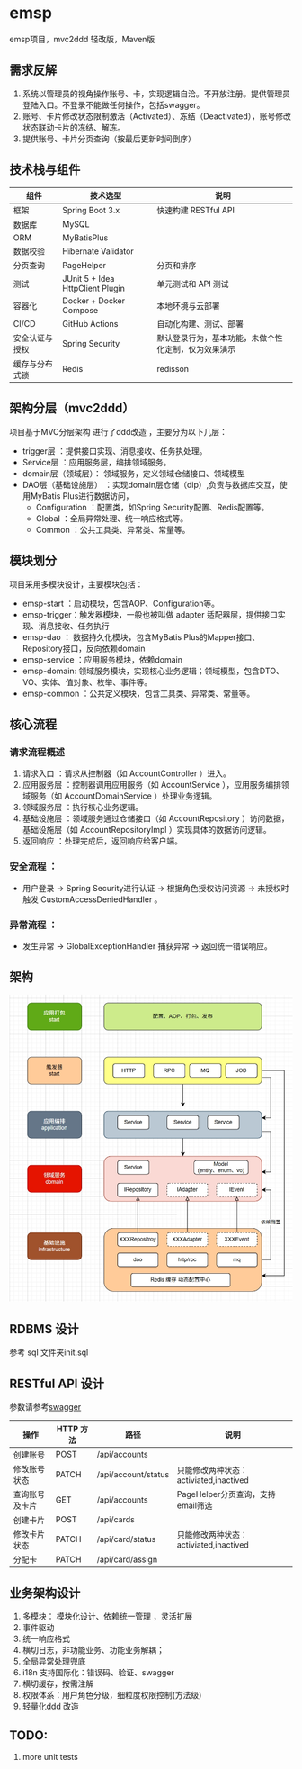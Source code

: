 emsp
=============================

emsp项目，mvc2ddd 轻改版，Maven版

## 需求反解

1. 系统以管理员的视角操作账号、卡，实现逻辑自洽。不开放注册。提供管理员登陆入口。不登录不能做任何操作，包括swagger。
2. 账号、卡片修改状态限制激活（Activated）、冻结（Deactivated），账号修改状态联动卡片的冻结、解冻。
3. 提供账号、卡片分页查询（按最后更新时间倒序）

## 技术栈与组件

| 组件      | 技术选型                             | 说明                         |
|---------|----------------------------------|----------------------------|
| 框架      | Spring Boot 3.x                  | 快速构建 RESTful API           |
| 数据库     | MySQL                            |                            |
| ORM     | MyBatisPlus                      |                            |
| 数据校验    | Hibernate Validator              |                            |
| 分页查询    | PageHelper                       | 分页和排序                      |
| 测试      | JUnit 5 + Idea HttpClient Plugin | 单元测试和 API 测试               |
| 容器化     | Docker + Docker Compose          | 本地环境与云部署                   |
| CI/CD   | GitHub Actions                   | 自动化构建、测试、部署                |
| 安全认证与授权 | Spring Security                  | 默认登录行为，基本功能，未做个性化定制，仅为效果演示 |
| 缓存与分布式锁 | Redis                            | redisson                   |

## 架构分层（mvc2ddd）

项目基于MVC分层架构 进行了ddd改造 ，主要分为以下几层：

- trigger层 ：提供接口实现、消息接收、任务执处理。
- Service层 ：应用服务层，编排领域服务。
- domain层（领域层）： 领域服务，定义领域仓储接口、领域模型
- DAO层（基础设施层） ：实现domain层仓储（dip）,负责与数据库交互，使用MyBatis Plus进行数据访问，
    - Configuration ：配置类，如Spring Security配置、Redis配置等。
    - Global ：全局异常处理、统一响应格式等。
    - Common ：公共工具类、异常类、常量等。

## 模块划分

项目采用多模块设计，主要模块包括：

- emsp-start ：启动模块，包含AOP、Configuration等。
- emsp-trigger：触发器模块，一般也被叫做 adapter 适配器层，提供接口实现、消息接收、任务执行
- emsp-dao ： 数据持久化模块，包含MyBatis Plus的Mapper接口、Repository接口，反向依赖domain
- emsp-service ：应用服务模块，依赖domain
- emsp-domain:  领域服务模块，实现核心业务逻辑；领域模型，包含DTO、VO、实体、值对象、枚举、事件等。
- emsp-common ：公共定义模块，包含工具类、异常类、常量等。

## 核心流程

### 请求流程概述

1. 请求入口 ：请求从控制器（如 AccountController ）进入。
2. 应用服务层 ：控制器调用应用服务（如 AccountService ），应用服务编排领域服务（如 AccountDomainService ）处理业务逻辑。
3. 领域服务层 ：执行核心业务逻辑。
4. 基础设施层 ：领域服务通过仓储接口（如 AccountRepository ）访问数据，基础设施层（如 AccountRepositoryImpl ）实现具体的数据访问逻辑。
5. 返回响应 ：处理完成后，返回响应给客户端。

### 安全流程 ：

- 用户登录 → Spring Security进行认证 → 根据角色授权访问资源 → 未授权时触发 CustomAccessDeniedHandler 。

### 异常流程 ：

- 发生异常 → GlobalExceptionHandler 捕获异常 → 返回统一错误响应。

## 架构

![架构](docs/images/ddd.png)

## RDBMS 设计

参考 sql 文件夹init.sql

## RESTful API 设计

参数请参考[swagger](http://101.201.46.166:8080/swagger-ui/index.html#/)

| 操作      | HTTP 方法 | 路径                  | 说明                            |
|---------|---------|---------------------|-------------------------------|
| 创建账号    | POST    | /api/accounts       |                               |
| 修改账号状态  | PATCH   | /api/account/status | 只能修改两种状态：activiated,inactived |
| 查询账号及卡片 | GET     | /api/accounts       | PageHelper分页查询，支持email筛选      |
| 创建卡片    | POST    | /api/cards          |                               |
| 修改卡片状态  | PATCH   | /api/card/status    | 只能修改两种状态：activiated,inactived |
| 分配卡     | PATCH   | /api/card/assign    |                               |

## 业务架构设计

1. 多模块： 模块化设计、依赖统一管理 ，灵活扩展
2. 事件驱动
3. 统一响应格式
4. 横切日志，非功能业务、功能业务解耦；
5. 全局异常处理兜底
6. i18n 支持国际化：错误码、验证、swagger
7. 横切缓存，按需注解
8. 权限体系：用户角色分级，细粒度权限控制(方法级)
9. 轻量化ddd 改造

## TODO:

1. more unit tests


